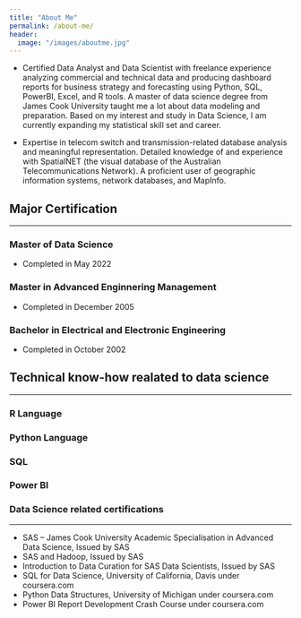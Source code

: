 ```yaml
---
title: "About Me"
permalink: /about-me/
header:
  image: "/images/aboutme.jpg"
---
```


* Certified Data Analyst and Data Scientist with freelance experience analyzing commercial and technical data and producing dashboard reports for business strategy and forecasting using Python, SQL, PowerBI, Excel, and R tools. 
A master of data science degree from James Cook University taught me a lot about data modeling and preparation.
Based on my interest and study in Data Science, I am currently expanding my statistical skill set and career.

* Expertise in telecom switch and transmission-related database analysis and meaningful representation. Detailed knowledge of and experience with SpatialNET (the visual database of the Australian Telecommunications Network). A proficient user of geographic information systems, network databases, and MapInfo.

## Major Certification
----------------------
### Master of Data Science
* Completed in May 2022

### Master in Advanced Enginnering Management
* Completed in December 2005

### Bachelor in Electrical and Electronic Engineering
* Completed in October 2002

## Technical know-how realated to data science
-----------------------------------------------
### R Language 
### Python Language 
### SQL  
### Power BI

### Data Science related certifications
---------------------------------------
* SAS – James Cook University Academic Specialisation in Advanced Data Science, Issued by SAS
*	SAS and Hadoop, Issued by SAS
*	Introduction to Data Curation for SAS Data Scientists, Issued by SAS
*	SQL for Data Science, University of California, Davis under coursera.com
*	Python Data Structures, University of Michigan under coursera.com
*	Power BI Report Development Crash Course under coursera.com







  
